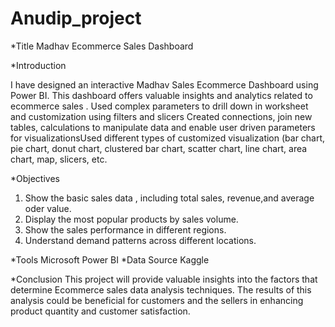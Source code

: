 # Anudip_project
*Title
Madhav Ecommerce Sales Dashboard

*Introduction

I have designed an interactive Madhav Sales Ecommerce Dashboard using Power BI. This dashboard offers valuable insights and analytics related to ecommerce sales . Used complex parameters to drill down in worksheet and customization using filters and slicers Created connections, join new tables, calculations to manipulate data and enable user driven parameters for visualizationsUsed different types of customized visualization (bar chart, pie chart, donut chart, clustered bar chart, scatter chart, line chart, area chart, map, slicers, etc.

*Objectives
1. Show the basic sales data , including total sales, revenue,and average oder value.
2. Display the most popular products by sales volume.
3. Show the sales performance in different regions.
4. Understand demand patterns across different locations.

*Tools
   Microsoft Power BI
*Data Source
    Kaggle

*Conclusion
This project will provide valuable insights into the factors that determine Ecommerce sales data analysis techniques. The results of this analysis could be beneficial for customers and the sellers in enhancing product quantity and customer satisfaction.
